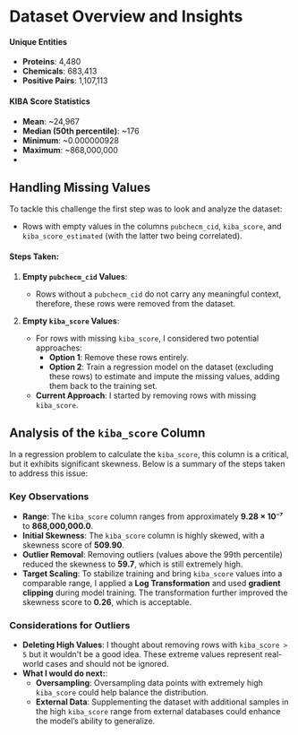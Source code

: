 # Dataset Overview and Insights

#### Unique Entities
- **Proteins**: 4,480  
- **Chemicals**: 683,413  
- **Positive Pairs**: 1,107,113  
#### KIBA Score Statistics
- **Mean**: ~24,967  
- **Median (50th percentile)**: ~176  
- **Minimum**: ~0.000000928  
- **Maximum**: ~868,000,000
- 

## Handling Missing Values

To tackle this challenge the first step was to look and analyze the dataset:
- Rows with empty values in the columns `pubchecm_cid`, `kiba_score`, and `kiba_score_estimated` (with the latter two being correlated).

#### Steps Taken:
1. **Empty `pubchecm_cid` Values**:
   - Rows without a `pubchecm_cid` do not carry any meaningful context, therefore, these rows were removed from the dataset.

2. **Empty `kiba_score` Values**:
   - For rows with missing `kiba_score`, I considered two potential approaches:
     - **Option 1**: Remove these rows entirely.
     - **Option 2**: Train a regression model on the dataset (excluding these rows) to estimate and impute the missing values, adding them back to the training set.
   - **Current Approach**: I started by removing rows with missing `kiba_score`.



## Analysis of the `kiba_score` Column
In a regression problem to calculate the `kiba_score`, this column is a critical, but it exhibits significant skewness. Below is a summary of the steps taken to address this issue:

### Key Observations
- **Range**: The `kiba_score` column ranges from approximately **9.28 × 10⁻⁷** to **868,000,000.0**.
- **Initial Skewness**: The `kiba_score` column is highly skewed, with a skewness score of **509.90**.
- **Outlier Removal**: Removing outliers (values above the 99th percentile) reduced the skewness to **59.7**, which is still extremely high.
- **Target Scaling**: To stabilize training and bring `kiba_score` values into a comparable range, I applied a **Log Transformation** and used **gradient clipping** during model training. The transformation further improved the skewness score to **0.26**, which is acceptable.

### Considerations for Outliers
- **Deleting High Values**: I thought about removing rows with `kiba_score > 5` but it wouldn't be a good idea. These extreme values represent real-world cases and should not be ignored.
- **What I would do next:**:
  - **Oversampling**: Oversampling data points with extremely high `kiba_score` could help balance the distribution.
  - **External Data**: Supplementing the dataset with additional samples in the high `kiba_score` range from external databases could enhance the model’s ability to generalize.

